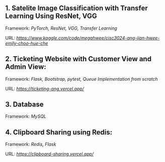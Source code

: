 ## 1. Satelite Image Classification with Transfer Learning Using ResNet, VGG

Framework: *PyTorch, ResNet, VGG, Transfer Learning*

URL: *https://www.kaggle.com/code/megahwee/cisc3024-ang-jian-hwee-emily-choo-hue-che*

## 2. Ticketing Website with Customer View and Admin View:

Framework: *Flask, Bootstrap, pytest, Queue Implementation from scratch*

URL: *https://ticketing-ang.vercel.app/*


## 3. Database

Framework: *MySQL*

## 4. Clipboard Sharing using Redis:

Framework: *Redis, Flask*

URL: *https://clipboard-sharing.vercel.app/*

